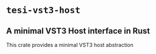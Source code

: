 # `tesi-vst3-host`
## A minimal VST3 Host interface in Rust

This crate provides a minimal VST3 host abstraction
